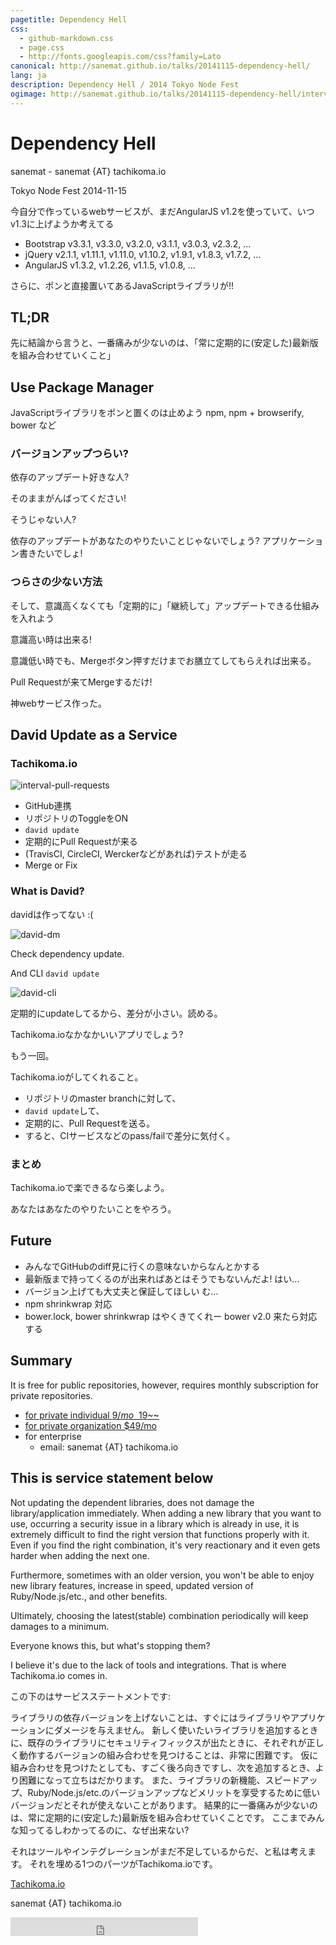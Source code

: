 ```yaml
---
pagetitle: Dependency Hell
css:
  - github-markdown.css
  - page.css
  - http://fonts.googleapis.com/css?family=Lato
canonical: http://sanemat.github.io/talks/20141115-dependency-hell/
lang: ja
description: Dependency Hell / 2014 Tokyo Node Fest
ogimage: http://sanemat.github.io/talks/20141115-dependency-hell/interval-pull-requests.gif
---
```

<script type="text/javascript">
  window.analytics=window.analytics||[],window.analytics.methods=["identify","group","track","page","pageview","alias","ready","on","once","off","trackLink","trackForm","trackClick","trackSubmit"],window.analytics.factory=function(t){return function(){var a=Array.prototype.slice.call(arguments);return a.unshift(t),window.analytics.push(a),window.analytics}};for(var i=0;i<window.analytics.methods.length;i++){var key=window.analytics.methods[i];window.analytics[key]=window.analytics.factory(key)}window.analytics.load=function(t){if(!document.getElementById("analytics-js")){var a=document.createElement("script");a.type="text/javascript",a.id="analytics-js",a.async=!0,a.src=("https:"===document.location.protocol?"https://":"http://")+"cdn.segment.io/analytics.js/v1/"+t+"/analytics.min.js";var n=document.getElementsByTagName("script")[0];n.parentNode.insertBefore(a,n)}},window.analytics.SNIPPET_VERSION="2.0.9",
  window.analytics.load("ig7q6np7c1");
  window.analytics.page();
</script>

# Dependency Hell

sanemat - sanemat {AT} tachikoma.io

Tokyo Node Fest 2014-11-15

今自分で作っているwebサービスが、まだAngularJS v1.2を使っていて、いつv1.3に上げようか考えてる

* Bootstrap v3.3.1, v3.3.0, v3.2.0, v3.1.1, v3.0.3, v2.3.2, ...
* jQuery v2.1.1, v1.11.1, v1.11.0, v1.10.2, v1.9.1, v1.8.3, v1.7.2, ...
* AngularJS v1.3.2, v1.2.26, v1.1.5, v1.0.8, ...

さらに、ポンと直接置いてあるJavaScriptライブラリが!!

## TL;DR

先に結論から言うと、一番痛みが少ないのは、「常に定期的に(安定した)最新版を組み合わせていくこと」

## Use Package Manager

JavaScriptライブラリをポンと置くのは止めよう
npm, npm + browserify, bower など

### バージョンアップつらい?

依存のアップデート好きな人?

そのままがんばってください!

そうじゃない人?

依存のアップデートがあなたのやりたいことじゃないでしょう? アプリケーション書きたいでしょ!

### つらさの少ない方法

そして、意識高くなくても「定期的に」「継続して」アップデートできる仕組みを入れよう

意識高い時は出来る!

意識低い時でも、Mergeボタン押すだけまでお膳立てしてもらえれば出来る。

Pull Requestが来てMergeするだけ!

神webサービス作った。

## David Update as a Service

### Tachikoma.io

![interval-pull-requests](./interval-pull-requests.gif)

* GitHub連携
* リポジトリのToggleをON
* `david update`
* 定期的にPull Requestが来る
* (TravisCI, CircleCI, Werckerなどがあれば)テストが走る
* Merge or Fix

### What is David?

davidは作ってない :(

![david-dm](./david-dm.gif)

Check dependency update.

And CLI `david update`

![david-cli](./david-cli.gif)

定期的にupdateしてるから、差分が小さい。読める。

Tachikoma.ioなかなかいいアプリでしょう?

もう一回。

Tachikoma.ioがしてくれること。

* リポジトリのmaster branchに対して、
* `david update`して、
* 定期的に、Pull Requestを送る。
* すると、CIサービスなどのpass/failで差分に気付く。

### まとめ

Tachikoma.ioで楽できるなら楽しよう。

あなたはあなたのやりたいことをやろう。

## Future

* みんなでGitHubのdiff見に行くの意味ないからなんとかする
* 最新版まで持ってくるのが出来ればあとはそうでもないんだよ! はい…
* バージョン上げても大丈夫と保証してほしい む…
* npm shrinkwrap 対応
* bower.lock, bower shrinkwrap はやくきてくれー bower v2.0 来たら対応する

## Summary

It is free for public repositories, however, requires monthly subscription for private repositories.

- [for private individual $9/mo ~~$19~~](https://gumroad.com/l/JwtkV/travisci)
- [for private organization $49/mo](https://gumroad.com/l/oDPx)
- for enterprise
    - email: sanemat {AT} tachikoma.io

## This is service statement below

Not updating the dependent libraries, does not damage the library/application immediately.
When adding a new library that you want to use, occurring a security issue in a library which is already in use, it is extremely difficult to find the right version that functions properly with it.
Even if you find the right combination, it's very reactionary and it even gets harder when adding the next one.

Furthermore, sometimes with an older version, you won't be able to enjoy new library features, increase in speed, updated version of Ruby/Node.js/etc., and other benefits.

Ultimately, choosing the latest(stable) combination periodically will keep damages to a minimum.

Everyone knows this, but what's stopping them?

I believe it's due to the lack of tools and integrations. That is where Tachikoma.io comes in.

この下のはサービスステートメントです:

ライブラリの依存バージョンを上げないことは、すぐにはライブラリやアプリケーションにダメージを与えません。
新しく使いたいライブラリを追加するときに、既存のライブラリにセキュリティフィックスが出たときに、それぞれが正しく動作するバージョンの組み合わせを見つけることは、非常に困難です。
仮に組み合わせを見つけたとしても、すごく後ろ向きですし、次を追加するとき、より困難になって立ちはだかります。
また、ライブラリの新機能、スピードアップ、Ruby/Node.js/etc.のバージョンアップなどメリットを享受するために低いバージョンだとそれが使えないことがあります。
結果的に一番痛みが少ないのは、常に定期的に(安定した)最新版を組み合わせていくことです。
ここまでみんな知ってるしわかってるのに、なぜ出来ない?

それはツールやインテグレーションがまだ不足しているからだ、と私は考えます。
それを埋める1つのパーツがTachikoma.ioです。

[Tachikoma.io][tachikoma-io]

sanemat {AT} tachikoma.io

<iframe src="http://expando.github.io/add/?u=http%3A%2F%2Fsanemat.github.io%2Ftalks%2F20141115-dependency-hell%2F&t=Dependency%20Hell%20%2F%202014%20Tokyo%20Node%20Fest" frameborder=0 frametransparency=1 scrolling=no height=30 width=300>
</iframe>

[tachikoma-io]:http://tachikoma.io/?utm_source=talk&utm_medium=slide&utm_campaign=20141115-dependency-hell
